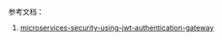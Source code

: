 参考文档：
1. [microservices-security-using-jwt-authentication-gateway](https://www.xoriant.com/blog/product-engineering/microservices-security-using-jwt-authentication-gateway.html)